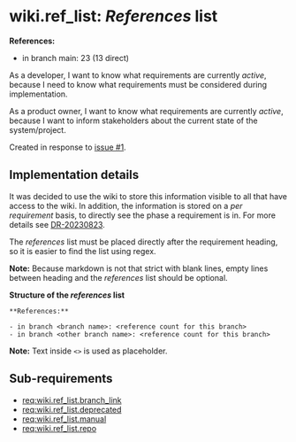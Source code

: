 # wiki.ref_list: *References* list

**References:**

- in branch main: 23 (13 direct)

As a developer, I want to know what requirements are currently *active*,
because I need to know what requirements must be considered during implementation.

As a product owner, I want to know what requirements are currently *active*,
because I want to inform stakeholders about the current state of the system/project.

Created in response to [issue #1](https://github.com/mhatzl/mantra/issues/1).

## Implementation details

It was decided to use the wiki to store this information visible to all that have access to the wiki.
In addition, the information is stored on a *per requirement* basis, to directly see the phase a requirement is in.
For more details see [DR-20230823](6-DR-20230823).

The *references* list must be placed directly after the requirement heading,
so it is easier to find the list using regex.

**Note:** Because markdown is not that strict with blank lines, empty lines between heading and the *references* list should be optional.

**Structure of the *references* list**

```
**References:**

- in branch <branch name>: <reference count for this branch>
- in branch <other branch name>: <reference count for this branch>
```

**Note:** Text inside `<>` is used as placeholder.

## Sub-requirements

- [req:wiki.ref_list.branch_link](5-REQ-wiki.ref_list.branch_link)
- [req:wiki.ref_list.deprecated](5-REQ-wiki.ref_list.deprecated)
- [req:wiki.ref_list.manual](5-REQ-wiki.ref_list.manual)
- [req:wiki.ref_list.repo](5-REQ-wiki.ref_list.repo)
